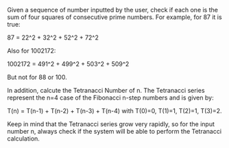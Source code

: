 Given a sequence of number inputted by the user, check if each one is the sum of four squares of consecutive prime numbers. For example, for 87 it is true:

87 = 22^2 + 32^2 + 52^2 + 72^2

Also for 1002172:

1002172 = 491^2 + 499^2 + 503^2 + 509^2

But not for 88 or 100.

In addition, calcute the Tetranacci Number of n. The Tetranacci series represent the n=4 case of the Fibonacci n-step numbers and is given by:

T(n) = T(n-1) + T(n-2) + T(n-3) + T(n-4) with T(0)=0, T(1)=1, T(2)=1, T(3)=2.

Keep in mind that the Tetranacci series grow very rapidly, so for the input number n, always check if the system will be able to perform the Tetranacci calculation.
